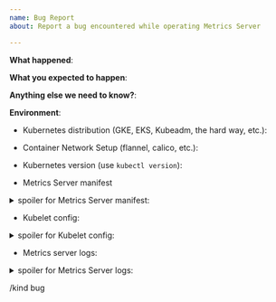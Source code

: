 ```yaml
---
name: Bug Report
about: Report a bug encountered while operating Metrics Server

---
```


<!-- 
STOP -- PLEASE READ!

If you're looking for help, check [Stack Overflow](https://stackoverflow.com/questions/tagged/kubernetes) and the [troubleshooting guide](https://kubernetes.io/docs/tasks/debug-application-cluster/troubleshooting/).
Have questions? First please read [Frequently Asked Questions](https://github.com/kubernetes-sigs/metrics-server/blob/master/FAQ.md)
Encountered a problem? First please read [Known Issues](https://github.com/kubernetes-sigs/metrics-server/blob/master/KNOWN_ISSUES.md)
You can also post your question on the [#sig-instrumentation](https://kubernetes.slack.com/messages/sig-instrumentation) channel of [Kubernetes Slack](http://slack.k8s.io/) or the [Discuss Kubernetes](https://discuss.kubernetes.io/) forum.
If the matter is security related, please disclose it privately via https://kubernetes.io/security/.

Please use template below and provide as much info as possible.
Not doing so may result in your bug not being addressed in a timely manner. Thanks!
-->

**What happened**:

**What you expected to happen**:

**Anything else we need to know?**:

**Environment**:
- Kubernetes distribution (GKE, EKS, Kubeadm, the hard way, etc.):
- Container Network Setup (flannel, calico, etc.):
- Kubernetes version (use `kubectl version`):

- Metrics Server manifest

<details>
  <summary>spoiler for Metrics Server manifest:</summary>

  <!--- INSERT manifest HERE --->

</details>

- Kubelet config:

<details>
  <summary>spoiler for Kubelet config:</summary>

  <!--- INSERT kubelet config HERE --->

</details>

- Metrics server logs:

<details>
  <summary>spoiler for Metrics Server logs:</summary>

  <!--- INSERT logs HERE --->

</details>

<!-- DO NOT EDIT BELOW THIS LINE -->
/kind bug
